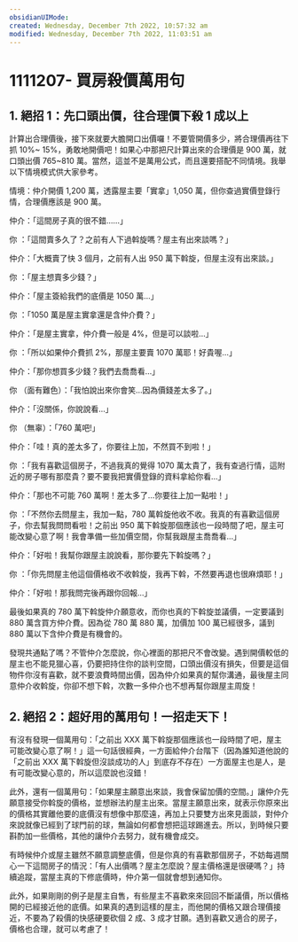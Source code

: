 ```yaml
---
obsidianUIMode: 
created: Wednesday, December 7th 2022, 10:57:32 am
modified: Wednesday, December 7th 2022, 11:03:51 am
---
```

# 1111207- 買房殺價萬用句

## 1. 絕招 1：先口頭出價，往合理價下殺 1 成以上

計算出合理價後，接下來就要大膽開口出價囉！不要管開價多少，將合理價再往下抓 10%~ 15%，勇敢地開價吧！如果心中那把尺計算出來的合理價是 900 萬，就口頭出價 765~810 萬。當然，這並不是萬用公式，而且還要搭配不同情境。我舉以下情境模式供大家參考。

情境：仲介開價 1,200 萬，透露屋主要「實拿」1,050 萬，但你查過實價登錄行情，合理價應該是 900 萬。

仲介：「這間房子真的很不錯……」

你 ：「這間賣多久了？之前有人下過斡旋嗎？屋主有出來談嗎？」

仲介：「大概賣了快 3 個月，之前有人出 950 萬下斡旋，但屋主沒有出來談。」

你 ：「屋主想賣多少錢？」

仲介：「屋主簽給我們的底價是 1050 萬…」

你 ：「1050 萬是屋主實拿還是含仲介費？」

仲介：「是屋主實拿，仲介費一般是 4%，但是可以談啦…」

你 ：「所以如果仲介費抓 2%，那屋主要賣 1070 萬耶！好貴喔…」

仲介：「那你想買多少錢？我們去喬喬看…」

你 （面有難色）：「我怕說出來你會笑…因為價錢差太多了。」

仲介：「沒關係，你說說看…」

你 （無辜）：「760 萬吧!」

仲介：「哇！真的差太多了，你要往上加，不然買不到啦！」

你 ：「我有喜歡這個房子，不過我真的覺得 1070 萬太貴了，我有查過行情，這附近的房子哪有那麼貴？要不要我把實價登錄的資料拿給你看…」

仲介：「那也不可能 760 萬啊！差太多了…你要往上加一點啦！」

你 ：「不然你去問屋主，我加一點，780 萬斡旋他收不收。我真的有喜歡這個房子，你去幫我問問看啦！之前出 950 萬下斡旋那個應該也一段時間了吧，屋主可能改變心意了啊！我會準備一些加價空間，你幫我跟屋主喬喬看…」

仲介：「好啦！我幫你跟屋主說說看，那你要先下斡旋嗎？」

你 ：「你先問屋主他這個價格收不收斡旋，我再下斡，不然要再退也很麻煩耶！」

仲介：「好啦！那我問完後再跟你回報…」

最後如果真的 780 萬下斡旋仲介願意收，而你也真的下斡旋並議價，一定要議到 880 萬含買方仲介費。因為從 780 萬 880 萬，加價加 100 萬已經很多，議到 880 萬以下含仲介費是有機會的。

發現共通點了嗎？不管仲介怎麼說，你心裡面的那把尺不會改變。遇到開價較低的屋主也不能見獵心喜，仍要把持住你的談判空間，口頭出價沒有損失，但要是這個物件你沒有喜歡，就不要浪費時間出價，因為仲介如果真的幫你溝通，最後屋主同意仲介收斡旋，你卻不想下斡，次數一多仲介也不想再幫你跟屋主周旋！

## 2. 絕招 2：超好用的萬用句！一招走天下！

有沒有發現一個萬用句：「之前出 XXX 萬下斡旋那個應該也一段時間了吧，屋主可能改變心意了啊！」這一句話很經典，一方面給仲介台階下（因為誰知道他說的「之前出 XXX 萬下斡旋但沒談成功的人」到底存不存在）一方面屋主也是人，是有可能改變心意的，所以這麼說也沒錯！

此外，還有一個萬用句：「如果屋主願意出來談，我會保留加價的空間。」讓仲介先願意接受你斡旋的價格，並想辦法約屋主出來。當屋主願意出來，就表示你原來出的價格其實離他要的底價沒有想像中那麼遠，再加上只要雙方出來見面談，對仲介來說就像已經到了球門前的球，無論如何都會想把這球踢進去。所以，到時候只要斟酌加一些價格，其他的讓仲介去努力，就有機會成交。

有時候仲介或屋主雖然不願意調整底價，但是你真的有喜歡那個房子，不妨每週關心一下這間房子的情況：「有人出價嗎？屋主怎麼說？屋主價格還是很硬嗎？」持續追蹤，當屋主真的下修底價時，仲介第一個就會想到通知你。

此外，如果剛剛的例子是屋主自售，有些屋主不喜歡來來回回不斷議價，所以價格開的已經接近他的底價。如果真的遇到這樣的屋主，而他開的價格又跟合理價接近，不要為了殺價的快感硬要砍個 2 成、3 成才甘願。遇到喜歡又適合的房子，價格也合理，就可以考慮了！
